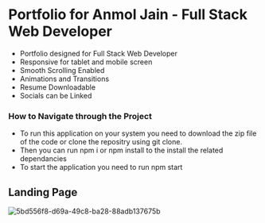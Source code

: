 # Portfolio for Anmol Jain - Full Stack Web Developer
- Portfolio designed for Full Stack Web Developer
- Responsive for tablet and mobile screen
- Smooth Scrolling Enabled
- Animations and Transitions
- Resume Downloadable
- Socials can be Linked

### How to Navigate through the Project
- To run this application on your system you need to download the zip file of the code or clone the repositry using git clone.
- Then you can run npm i or npm install to the install the related dependancies
- To start the application you need to run npm start
## Landing Page
![5bd556f8-d69a-49c8-ba28-88adb137675b](https://user-images.githubusercontent.com/96873348/169472738-6d1045d1-4aad-4e05-b05e-9f70836c734d.png)
